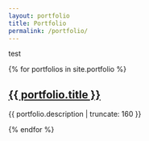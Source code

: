 ```yaml
---
layout: portfolio
title: Portfolio
permalink: /portfolio/
---
```


<p> test </p>

{% for portfolios in site.portfolio %}


<a href="{{ portfolio.url | prepend: site.baseurl }}">
        <h2>{{ portfolio.title }}</h2>
</a>

<p class="post-excerpt">{{ portfolio.description | truncate: 160 }}</p>

{% endfor %}
